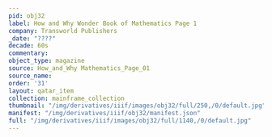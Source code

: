 ```yaml
---
pid: obj32
label: How and Why Wonder Book of Mathematics Page 1
company: Transworld Publishers
_date: "????"
decade: 60s
commentary:
object_type: magazine
source: How_and_Why Mathematics_Page_01
source_name:
order: '31'
layout: qatar_item
collection: mainframe_collection
thumbnail: "/img/derivatives/iiif/images/obj32/full/250,/0/default.jpg"
manifest: "/img/derivatives/iiif/obj32/manifest.json"
full: "/img/derivatives/iiif/images/obj32/full/1140,/0/default.jpg"
---
```

